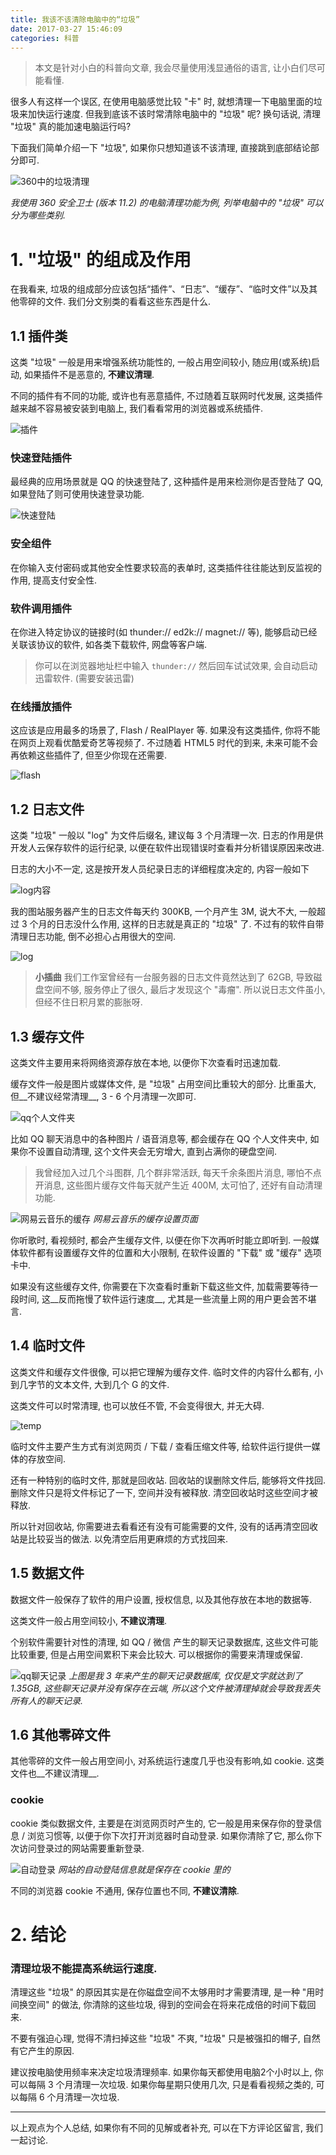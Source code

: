```yaml
---
title: 我该不该清除电脑中的“垃圾”
date: 2017-03-27 15:46:09
categories: 科普
---
```


> 本文是针对小白的科普向文章, 我会尽量使用浅显通俗的语言, 让小白们尽可能看懂.

很多人有这样一个误区, 在使用电脑感觉比较 "卡" 时, 就想清理一下电脑里面的垃圾来加快运行速度.
但我到底该不该时常清除电脑中的 "垃圾" 呢? 换句话说, 清理 "垃圾" 真的能加速电脑运行吗?

下面我们简单介绍一下 "垃圾", 如果你只想知道该不该清理, 直接跳到底部结论部分即可.

![360中的垃圾清理](//static.mutoe.com/2017/the-application-s-cookie-and-cache/360.png)

_我使用 360 安全卫士 (版本 11.2) 的电脑清理功能为例, 列举电脑中的 "垃圾" 可以分为哪些类别._

<!-- more -->

# 1. "垃圾" 的组成及作用

在我看来, 垃圾的组成部分应该包括“插件”、“日志”、“缓存”、“临时文件”以及其他零碎的文件. 我们分文别类的看看这些东西是什么.

## 1.1 插件类

这类 "垃圾" 一般是用来增强系统功能性的, 一般占用空间较小, 随应用(或系统)启动, 如果插件不是恶意的, __不建议清理__.

不同的插件有不同的功能, 或许也有恶意插件, 不过随着互联网时代发展, 这类插件越来越不容易被安装到电脑上, 我们看看常用的浏览器或系统插件.

![插件](//static.mutoe.com/2017/the-application-s-cookie-and-cache/plugin.png)

### 快速登陆插件

最经典的应用场景就是 QQ 的快速登陆了, 这种插件是用来检测你是否登陆了 QQ, 如果登陆了则可使用快速登录功能.

![快速登陆](//static.mutoe.com/2017/the-application-s-cookie-and-cache/quick-login.png)

### 安全组件

在你输入支付密码或其他安全性要求较高的表单时, 这类插件往往能达到反监视的作用, 提高支付安全性.

### 软件调用插件

在你进入特定协议的链接时(如 thunder:// ed2k:// magnet:// 等), 能够启动已经关联该协议的软件, 如各类下载软件, 网盘等客户端.

> 你可以在浏览器地址栏中输入 `thunder://` 然后回车试试效果, 会自动启动迅雷软件. (需要安装迅雷)

### 在线播放插件

这应该是应用最多的场景了, Flash / RealPlayer 等. 如果没有这类插件, 你将不能在网页上观看优酷爱奇艺等视频了.
不过随着 HTML5 时代的到来, 未来可能不会再依赖这些插件了, 但至少你现在还需要.

![flash](//static.mutoe.com/2017/the-application-s-cookie-and-cache/flash.png)

## 1.2 日志文件

这类 "垃圾" 一般以 "log" 为文件后缀名, 建议每 3 个月清理一次.
日志的作用是供开发人云保存软件的运行纪录, 以便在软件出现错误时查看并分析错误原因来改进.

日志的大小不一定, 这是按开发人员纪录日志的详细程度决定的, 内容一般如下

![log内容](//static.mutoe.com/2017/the-application-s-cookie-and-cache/log-detail.png)

我的图站服务器产生的日志文件每天约 300KB, 一个月产生 3M, 说大不大, 一般超过 3 个月的日志没什么作用, 这样的日志就是真正的 "垃圾" 了.
不过有的软件自带清理日志功能, 倒不必担心占用很大的空间.

![log](//static.mutoe.com/2017/the-application-s-cookie-and-cache/log.png)

> __小插曲__
> 我们工作室曾经有一台服务器的日志文件竟然达到了 62GB, 导致磁盘空间不够, 服务停止了很久, 最后才发现这个 "毒瘤". 所以说日志文件虽小, 但经不住日积月累的膨胀呀.

## 1.3 缓存文件

这类文件主要用来将网络资源存放在本地, 以便你下次查看时迅速加载.

缓存文件一般是图片或媒体文件, 是 "垃圾" 占用空间比重较大的部分.
比重虽大, 但__不建议经常清理__, 3 - 6 个月清理一次即可.

![qq个人文件夹](//static.mutoe.com/2017/the-application-s-cookie-and-cache/qq.png)

比如 QQ 聊天消息中的各种图片 / 语音消息等, 都会缓存在 QQ 个人文件夹中, 如果你不设置自动清理, 这个文件夹会无穷增大, 直到占满你的硬盘空间.

> 我曾经加入过几个斗图群, 几个群非常活跃, 每天千余条图片消息, 哪怕不点开消息, 这些图片缓存文件每天就产生近 400M, 太可怕了, 还好有自动清理功能.

![网易云音乐的缓存](//static.mutoe.com/2017/the-application-s-cookie-and-cache/163music.png)
_网易云音乐的缓存设置页面_

你听歌时, 看视频时, 都会产生缓存文件, 以便在你下次再听时能立即听到.
一般媒体软件都有设置缓存文件的位置和大小限制, 在软件设置的 "下载" 或 "缓存" 选项卡中.

如果没有这些缓存文件, 你需要在下次查看时重新下载这些文件, 加载需要等待一段时间, 这__反而拖慢了软件运行速度__, 尤其是一些流量上网的用户更会苦不堪言.

## 1.4 临时文件

这类文件和缓存文件很像, 可以把它理解为缓存文件.
临时文件的内容什么都有, 小到几字节的文本文件, 大到几个 G 的文件.

这类文件可以时常清理, 也可以放任不管, 不会变得很大, 并无大碍.

![temp](//static.mutoe.com/2017/the-application-s-cookie-and-cache/windows-temp.png)

临时文件主要产生方式有浏览网页 / 下载 / 查看压缩文件等, 给软件运行提供一媒体的存放空间.

还有一种特别的临时文件, 那就是回收站. 回收站的误删除文件后, 能够将文件找回. 删除文件只是将文件标记了一下, 空间并没有被释放. 清空回收站时这些空间才被释放.

所以针对回收站, 你需要进去看看还有没有可能需要的文件, 没有的话再清空回收站是比较妥当的做法. 以免清空后用更麻烦的方式找回来.

## 1.5 数据文件

数据文件一般保存了软件的用户设置, 授权信息, 以及其他存放在本地的数据等.

这类文件一般占用空间较小, __不建议清理__.

个别软件需要针对性的清理, 如 QQ / 微信 产生的聊天记录数据库, 这些文件可能比较重要, 但是占用空间累积下来会比较大. 可以根据你的需要来清理或保留.

![qq聊天记录](//static.mutoe.com/2017/the-application-s-cookie-and-cache/qq-msgdb.png)
_上图是我 3 年来产生的聊天记录数据库, 仅仅是文字就达到了 1.35GB, 这些聊天记录并没有保存在云端, 所以这个文件被清理掉就会导致我丢失所有人的聊天记录._

## 1.6 其他零碎文件

其他零碎的文件一般占用空间小, 对系统运行速度几乎也没有影响,如 cookie. 这类文件也__不建议清理__.

### cookie

cookie 类似数据文件, 主要是在浏览网页时产生的, 它一般是用来保存你的登录信息 / 浏览习惯等, 以便于你下次打开浏览器时自动登录. 如果你清除了它, 那么你下次访问登录过的网站需要重新登录.

![自动登录](//static.mutoe.com/2017/the-application-s-cookie-and-cache/autologin.png)
_网站的自动登陆信息就是保存在 cookie 里的_

不同的浏览器 cookie 不通用, 保存位置也不同, __不建议清除__.

# 2. 结论

### 清理垃圾不能提高系统运行速度.

清理这些 "垃圾" 的原因其实是在你磁盘空间不太够用时才需要清理, 是一种 "用时间换空间" 的做法, 你清除的这些垃圾, 得到的空间会在将来花成倍的时间下载回来.

不要有强迫心理, 觉得不清扫掉这些 "垃圾" 不爽, "垃圾" 只是被强扣的帽子, 自然有它产生的原因.

建议按电脑使用频率来决定垃圾清理频率.
如果你每天都使用电脑2个小时以上, 你可以每隔 3 个月清理一次垃圾.
如果你每星期只使用几次, 只是看看视频之类的, 可以每隔 6 个月清理一次垃圾.

--------

以上观点为个人总结, 如果你有不同的见解或者补充, 可以在下方评论区留言, 我们一起讨论.
